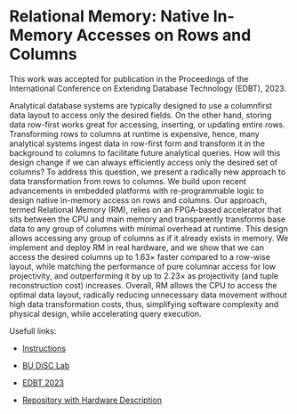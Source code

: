 # Relational Memory: Native In-Memory Accesses on Rows and Columns

This work was accepted for publication in the Proceedings of the International Conference on Extending Database Technology (EDBT), 2023.

Analytical database systems are typically designed to use a columnfirst data layout to access only the desired fields. On the other
hand, storing data row-first works great for accessing, inserting, or updating entire rows. Transforming rows to columns at runtime is expensive, hence, many analytical systems ingest data in row-first form and transform it in the background to columns to
facilitate future analytical queries. How will this design change if we can always efficiently access only the desired set of columns?
To address this question, we present a radically new approach to data transformation from rows to columns. We build upon recent advancements in embedded platforms with re-programmable logic to design native in-memory access on rows and columns.
Our approach, termed Relational Memory (RM), relies on an FPGA-based accelerator that sits between the CPU and main
memory and transparently transforms base data to any group of columns with minimal overhead at runtime. This design allows
accessing any group of columns as if it already exists in memory. We implement and deploy RM in real hardware, and we show that
we can access the desired columns up to 1.63× faster compared to a row-wise layout, while matching the performance of pure
columnar access for low projectivity, and outperforming it by up to 2.23× as projectivity (and tuple reconstruction cost) increases.
Overall, RM allows the CPU to access the optimal data layout, radically reducing unnecessary data movement without high
data transformation costs, thus, simplifying software complexity and physical design, while accelerating query execution.

Usefull links:

- [Instructions](INSTRUCTIONS.md)

- [BU DiSC Lab](https://disc.bu.edu/papers/edbt23-relational-memory)

- [EDBT 2023](https://openproceedings.org/2023/conf/edbt/paper-177.pdf)

- [Repository with Hardware Description](https://github.com/ro0zkhosh/relational-memory-engine)
